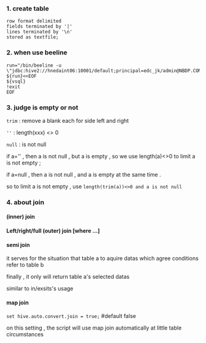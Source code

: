 ### 1. create table
```
row format delimited
fields terminated by '|'
lines terminated by '\n'
stored as textfile;
```

### 2. when use beeline
```
run="/bin/beeline -u \"jdbc:hive2://hnedaint06:10001/default;principal=edc_jk/admin@NBDP.COM\""
${run}<<EOF
${vsql}
!exit
EOF
```

### 3. judge is empty or not

```trim``` : remove a blank each for side left and right

```''``` : length(xxx) <> 0

```null``` : is not null

if a='' , then a is not null , but a is empty , so we use length(a)<>0 to limit a is not empty ;

if a=null , then a is not null , and a is empty at the same time .

so to limit a is not empty , use 
```length(trim(a))<>0 and a is not null```

### 4. about join

#### (inner) join
#### Left/right/full (outer) join [where …]


#### semi join
it serves for the situation that table a to aquire datas which agree conditions refer to table b

finally , it only will return table a's selected datas

similar to in/exsits's usage

#### map join

```set hive.auto.convert.join = true;``` #default false

on this setting , the script will use map join automatically at little table circumstances


